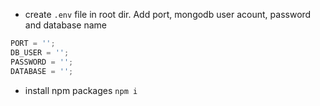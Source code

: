 - create `.env` file in root dir. Add port, mongodb user acount, password and database name

```javascript
PORT = '';
DB_USER = '';
PASSWORD = '';
DATABASE = '';
```

- install npm packages `npm i`
